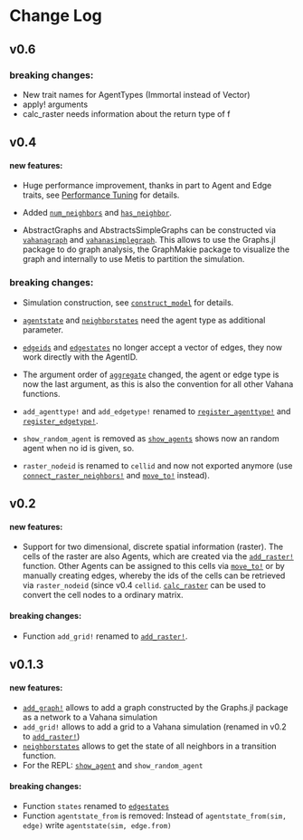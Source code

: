 # Change Log

## v0.6

### breaking changes:
- New trait names for AgentTypes (Immortal instead of Vector)
- apply! arguments 
- calc_raster needs information about the return type of f

## v0.4
#### new features:
- Huge performance improvement, thanks in part to Agent and Edge
  traits, see [Performance Tuning](performance.md) for details.

- Added [`num_neighbors`](@ref) and [`has_neighbor`](@ref).

- AbstractGraphs and AbstractsSimpleGraphs can be constructed via
  [`vahanagraph`](@ref) and [`vahanasimplegraph`](@ref). This allows
  to use the Graphs.jl package to do graph analysis, the GraphMakie
  package to visualize the graph and internally to use Metis to
  partition the simulation.

### breaking changes:
- Simulation construction, see [`construct_model`](@ref) for details.

- [`agentstate`](@ref) and [`neighborstates`](@ref) need the agent
  type as additional parameter.

- [`edgeids`](@ref) and [`edgestates`](@ref) no longer accept a
  vector of edges, they now work directly with the AgentID.

- The argument order of [`aggregate`](@ref) changed, the agent or edge
  type is now the last argument, as this is also the convention for
  all other Vahana functions.
  
- `add_agenttype!` and `add_edgetype!` renamed to [`register_agenttype!`](@ref)
  and [`register_edgetype!`](@ref).
  
- `show_random_agent` is removed as [`show_agents`](@ref) shows now an
  random agent when no id is given, so.
  
- `raster_nodeid` is renamed to `cellid` and now not exported anymore (use 
  [`connect_raster_neighbors!`](@ref) and [`move_to!`](@ref) instead).

## v0.2
#### new features:
- Support for two dimensional, discrete spatial information (raster).
  The cells of the raster are also Agents, which are created via the
  [`add_raster!`](@ref) function. Other Agents can be assigned to this
  cells via [`move_to!`](@ref) or by manually creating edges, whereby
  the ids of the cells can be retrieved via `raster_nodeid` (since
  v0.4 `cellid`. [`calc_raster`](@ref) can be used to convert
  the cell nodes to a ordinary matrix.

#### breaking changes:
- Function `add_grid!` renamed to [`add_raster!`](@ref).

## v0.1.3

#### new features:
- [`add_graph!`](@ref) allows to add a graph constructed by the Graphs.jl
  package as a network to a Vahana simulation
- `add_grid!` allows to add a grid to a Vahana simulation (renamed in v0.2 to [`add_raster!`](@ref))
- [`neighborstates`](@ref) allows to get the state of all
  neighbors in a transition function.
- For the REPL: [`show_agent`](@ref) and `show_random_agent`
#### breaking changes:
- Function `states` renamed to [`edgestates`](@ref)
- Function `agentstate_from` is removed:
  Instead of `agentstate_from(sim, edge)` write `agentstate(sim, edge.from)`

